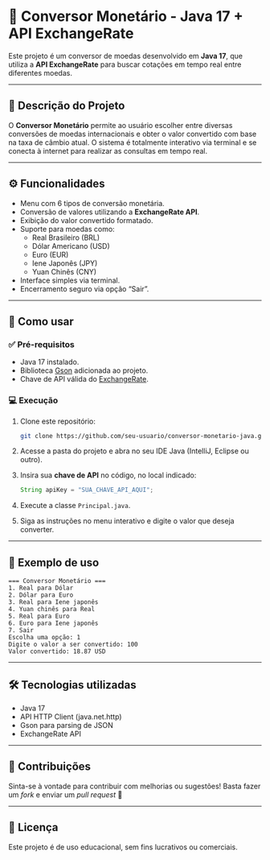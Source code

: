 
# 💱 Conversor Monetário - Java 17 + API ExchangeRate

Este projeto é um conversor de moedas desenvolvido em **Java 17**, que utiliza a **API ExchangeRate** para buscar cotações em tempo real entre diferentes moedas.

---

## 📝 Descrição do Projeto

O **Conversor Monetário** permite ao usuário escolher entre diversas conversões de moedas internacionais e obter o valor convertido com base na taxa de câmbio atual. O sistema é totalmente interativo via terminal e se conecta à internet para realizar as consultas em tempo real.

---

## ⚙️ Funcionalidades

- Menu com 6 tipos de conversão monetária.
- Conversão de valores utilizando a **ExchangeRate API**.
- Exibição do valor convertido formatado.
- Suporte para moedas como:
  - Real Brasileiro (BRL)
  - Dólar Americano (USD)
  - Euro (EUR)
  - Iene Japonês (JPY)
  - Yuan Chinês (CNY)
- Interface simples via terminal.
- Encerramento seguro via opção “Sair”.

---

## 🚀 Como usar

### ✅ Pré-requisitos

- Java 17 instalado.
- Biblioteca [Gson](https://github.com/google/gson) adicionada ao projeto.
- Chave de API válida do [ExchangeRate](https://www.exchangerate-api.com/).

### 💻 Execução

1. Clone este repositório:
   ```bash
   git clone https://github.com/seu-usuario/conversor-monetario-java.git
   ```

2. Acesse a pasta do projeto e abra no seu IDE Java (IntelliJ, Eclipse ou outro).

3. Insira sua **chave de API** no código, no local indicado:
   ```java
   String apiKey = "SUA_CHAVE_API_AQUI";
   ```

4. Execute a classe `Principal.java`.

5. Siga as instruções no menu interativo e digite o valor que deseja converter.

---

## 📌 Exemplo de uso

```text
=== Conversor Monetário ===
1. Real para Dólar
2. Dólar para Euro
3. Real para Iene japonês
4. Yuan chinês para Real
5. Real para Euro
6. Euro para Iene japonês
7. Sair
Escolha uma opção: 1
Digite o valor a ser convertido: 100
Valor convertido: 18.87 USD
```

---

## 🛠 Tecnologias utilizadas

- Java 17
- API HTTP Client (java.net.http)
- Gson para parsing de JSON
- ExchangeRate API

---

## 🤝 Contribuições

Sinta-se à vontade para contribuir com melhorias ou sugestões! Basta fazer um *fork* e enviar um *pull request* 🚀

---

## 📄 Licença

Este projeto é de uso educacional, sem fins lucrativos ou comerciais.
